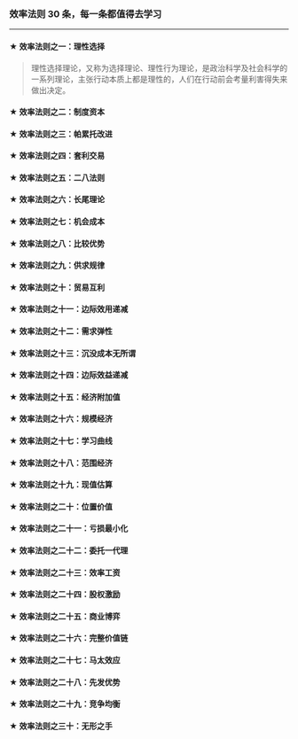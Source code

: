 
### 效率法则 30 条，每一条都值得去学习

----

#### ★ 效率法则之一：理性选择
> 理性选择理论，又称为选择理论、理性行为理论，是政治科学及社会科学的一系列理论，主张行动本质上都是理性的，人们在行动前会考量利害得失来做出决定。

#### ★ 效率法则之二：制度资本
>

#### ★ 效率法则之三：帕累托改进
#### ★ 效率法则之四：套利交易
#### ★ 效率法则之五：二八法则

#### ★ 效率法则之六：长尾理论
#### ★ 效率法则之七：机会成本
#### ★ 效率法则之八：比较优势
#### ★ 效率法则之九：供求规律
#### ★ 效率法则之十：贸易互利

#### ★ 效率法则之十一：边际效用递减
#### ★ 效率法则之十二：需求弹性
#### ★ 效率法则之十三：沉没成本无所谓
#### ★ 效率法则之十四：边际效益递减
#### ★ 效率法则之十五：经济附加值

#### ★ 效率法则之十六：规模经济
#### ★ 效率法则之十七：学习曲线
#### ★ 效率法则之十八：范围经济
#### ★ 效率法则之十九：现值估算
#### ★ 效率法则之二十：位置价值

#### ★ 效率法则之二十一：亏损最小化
#### ★ 效率法则之二十二：委托一代理
#### ★ 效率法则之二十三：效率工资
#### ★ 效率法则之二十四：股权激励
#### ★ 效率法则之二十五：商业博弈

#### ★ 效率法则之二十六：完整价值链
#### ★ 效率法则之二十七：马太效应
#### ★ 效率法则之二十八：先发优势
#### ★ 效率法则之二十九：竞争均衡
#### ★ 效率法则之三十：无形之手

